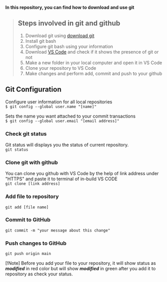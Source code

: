 **In this repository, you can find how to download and use git**

> ## Steps involved in git and github
> 1. Download git using [download git](https://git-scm.com/download/win)
> 2. Install git bash
> 3. Configure git bash using your information
> 4. Download [VS Code](https://code.visualstudio.com/) and check if it shows the presence of git or not
> 5. Make a new folder in your local computer and open it in VS Code
> 6. Clone your repository to VS Code
> 7. Make changes and perform add, commit and push to your github

## Git Configuration
Configure user information for all local repositories <br>
`$ git config --global user.name "[name]"`

Sets the name you want attached to your commit transactions <br>
`$ git config --global user.email "[email address]"`

### Check git status 
Git status will displays you the status of current repository. <br>
`git status`

### Clone git with github
You can clone you github with VS Code by the  help of link address under "HTTPS" and paste it to terminal of in-build VS CODE <br>
`git clone [link address]`

### Add file to repository
`git add [file name]`

### Commit to GitHub
`git commit -m "your message about this change"`

### Push changes to GitHub
`git push origin main`

[!Note] 
Before you add your file to your repository, it will show status as **_modified_** in red color but will show **_modified_** in green after you add it to repository as check your status.
